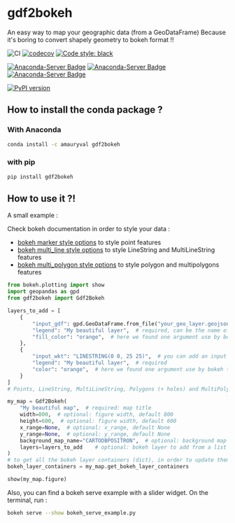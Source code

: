 # gdf2bokeh
An easy way to map your geographic data (from a GeoDataFrame)
Because it's boring to convert shapely geometry to bokeh format !!

![CI](https://github.com/amauryval/gdf2bokeh/workflows/RunTest/badge.svg)
[![codecov](https://codecov.io/gh/amauryval/gdf2bokeh/branch/master/graph/badge.svg)](https://codecov.io/gh/amauryval/gdf2bokeh)
[![Code style: black](https://img.shields.io/badge/code%20style-black-000000.svg)](https://github.com/ambv/black)

[![Anaconda-Server Badge](https://anaconda.org/amauryval/gdf2bokeh/badges/version.svg)](https://anaconda.org/amauryval/gdf2bokeh)
[![Anaconda-Server Badge](https://anaconda.org/amauryval/gdf2bokeh/badges/latest_release_date.svg)](https://anaconda.org/amauryval/gdf2bokeh)
[![Anaconda-Server Badge](https://anaconda.org/amauryval/gdf2bokeh/badges/platforms.svg)](https://anaconda.org/amauryval/gdf2bokeh)

[![PyPI version](https://badge.fury.io/py/gdf2bokeh.svg)](https://badge.fury.io/py/gdf2bokeh)


## How to install the conda package ?

### With Anaconda

```bash
conda install -c amauryval gdf2bokeh
```

### with pip

```bash
pip install gdf2bokeh
```


## How to use it ?!

A small example :

Check bokeh documentation in order to style your data :
    
* [bokeh marker style options](https://docs.bokeh.org/en/latest/docs/reference/models/markers.html) to style point features
* [bokeh multi_line style options](https://docs.bokeh.org/en/latest/docs/reference/plotting.html?highlight=multi_polygons#bokeh.plotting.figure.Figure.multi_line) to style LineString and MultiLineString features
* [bokeh multi_polygon style options](https://docs.bokeh.org/en/latest/docs/reference/plotting.html?highlight=multi_polygons#bokeh.plotting.figure.Figure.multi_polygons) to style polygon and multipolygons features

```python
from bokeh.plotting import show
import geopandas as gpd
from gdf2bokeh import Gdf2Bokeh

layers_to_add = [
    {
        "input_gdf": gpd.GeoDataFrame.from_file("your_geo_layer.geojson"),
        "legend": "My beautiful layer",  # required, can be the name of an column name (from your input gdf)
        "fill_color": "orange",  # here we found one argument use by bokeh to style your layer. Take care about geometry type
    },
    {
        "input_wkt": "LINESTRING(0 0, 25 25)",  # you can add an input wkt
        "legend": "My beautiful layer",  # required
        "color": "orange",  # here we found one argument use by bokeh to style your layer. Take care about geometry type
    }
]
# Points, LineString, MultiLineString, Polygons (+ holes) and MultiPolygons (+ holes) are supported

my_map = Gdf2Bokeh(
    "My beautiful map",  # required: map title
    width=800,  # optional: figure width, default 800
    height=600,  # optional: figure width, default 600
    x_range=None,  # optional: x_range, default None
    y_range=None,  # optional: y_range, default None
    background_map_name="CARTODBPOSITRON",  # optional: background map name, default: CARTODBPOSITRON
    layers=layers_to_add    # optional: bokeh layer to add from a list of dict contains geodataframe settings, see dict above
)
# to get all the bokeh layer containers (dict), in order to update them (interactivity, slider... on a bokeh serve)
bokeh_layer_containers = my_map.get_bokeh_layer_containers

show(my_map.figure)
```


Also, you can find a bokeh serve example with a slider widget.
On the terminal, run :

```bash
bokeh serve --show bokeh_serve_example.py
```
